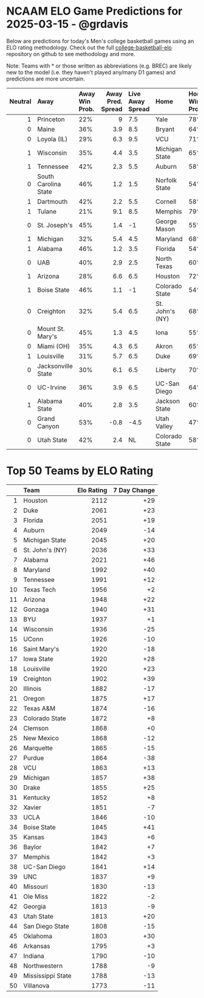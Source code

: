 # NCAAM ELO Game Predictions for 2025-03-15 - @grdavis
Below are predictions for today's Men's college basketball games using an ELO rating methodology. Check out the full [college-basketball-elo](https://github.com/grdavis/college-basketball-elo) repository on github to see methodology and more.

Note: Teams with * or those written as abbreviations (e.g. BREC) are likely new to the model (i.e. they haven't played any/many D1 games) and predictions are more uncertain.

|   Neutral | Away                 | Away Win Prob.   |   Away Pred. Spread | Live Away Spread   | Home            | Home Win Prob.   |   Home Pred. Spread |
|----------:|:---------------------|:-----------------|--------------------:|:-------------------|:----------------|:-----------------|--------------------:|
|         1 | Princeton            | 22%              |                 9   | 7.5                | Yale            | 78%              |                -9   |
|         0 | Maine                | 36%              |                 3.9 | 8.5                | Bryant          | 64%              |                -3.9 |
|         0 | Loyola (IL)          | 29%              |                 6.3 | 9.5                | VCU             | 71%              |                -6.3 |
|         1 | Wisconsin            | 35%              |                 4.4 | 3.5                | Michigan State  | 65%              |                -4.4 |
|         1 | Tennessee            | 42%              |                 2.3 | 5.5                | Auburn          | 58%              |                -2.3 |
|         0 | South Carolina State | 46%              |                 1.2 | 1.5                | Norfolk State   | 54%              |                -1.2 |
|         1 | Dartmouth            | 42%              |                 2.2 | 5.5                | Cornell         | 58%              |                -2.2 |
|         1 | Tulane               | 21%              |                 9.1 | 8.5                | Memphis         | 79%              |                -9.1 |
|         0 | St. Joseph's         | 45%              |                 1.4 | -1                 | George Mason    | 55%              |                -1.4 |
|         1 | Michigan             | 32%              |                 5.4 | 4.5                | Maryland        | 68%              |                -5.4 |
|         1 | Alabama              | 46%              |                 1.2 | 3.5                | Florida         | 54%              |                -1.2 |
|         0 | UAB                  | 40%              |                 2.9 | 2.5                | North Texas     | 60%              |                -2.9 |
|         1 | Arizona              | 28%              |                 6.6 | 6.5                | Houston         | 72%              |                -6.6 |
|         1 | Boise State          | 46%              |                 1.1 | -1                 | Colorado State  | 54%              |                -1.1 |
|         0 | Creighton            | 32%              |                 5.4 | 6.5                | St. John's (NY) | 68%              |                -5.4 |
|         0 | Mount St. Mary's     | 45%              |                 1.3 | 4.5                | Iona            | 55%              |                -1.3 |
|         0 | Miami (OH)           | 35%              |                 4.3 | 6.5                | Akron           | 65%              |                -4.3 |
|         1 | Louisville           | 31%              |                 5.7 | 6.5                | Duke            | 69%              |                -5.7 |
|         0 | Jacksonville State   | 30%              |                 6.1 | 6.5                | Liberty         | 70%              |                -6.1 |
|         0 | UC-Irvine            | 36%              |                 3.9 | 6.5                | UC-San Diego    | 64%              |                -3.9 |
|         1 | Alabama State        | 40%              |                 2.8 | 3.5                | Jackson State   | 60%              |                -2.8 |
|         0 | Grand Canyon         | 53%              |                -0.8 | -4.5               | Utah Valley     | 47%              |                 0.8 |
|         0 | Utah State           | 42%              |                 2.4 | NL                 | Colorado State  | 58%              |                -2.4 |

# Top 50 Teams by ELO Rating
|    | Team              |   Elo Rating |   7 Day Change |
|---:|:------------------|-------------:|---------------:|
|  1 | Houston           |         2112 |            +29 |
|  2 | Duke              |         2061 |            +23 |
|  3 | Florida           |         2051 |            +19 |
|  4 | Auburn            |         2049 |            -14 |
|  5 | Michigan State    |         2045 |            +20 |
|  6 | St. John's (NY)   |         2036 |            +33 |
|  7 | Alabama           |         2021 |            +46 |
|  8 | Maryland          |         1992 |            +40 |
|  9 | Tennessee         |         1991 |            +12 |
| 10 | Texas Tech        |         1956 |             +2 |
| 11 | Arizona           |         1948 |            +22 |
| 12 | Gonzaga           |         1940 |            +31 |
| 13 | BYU               |         1937 |             +1 |
| 14 | Wisconsin         |         1936 |            -25 |
| 15 | UConn             |         1926 |            -10 |
| 16 | Saint Mary's      |         1920 |            -18 |
| 17 | Iowa State        |         1920 |            +28 |
| 18 | Louisville        |         1920 |            +23 |
| 19 | Creighton         |         1902 |            +39 |
| 20 | Illinois          |         1882 |            -17 |
| 21 | Oregon            |         1875 |            +17 |
| 22 | Texas A&M         |         1874 |            -16 |
| 23 | Colorado State    |         1872 |             +8 |
| 24 | Clemson           |         1868 |             +0 |
| 25 | New Mexico        |         1868 |            -12 |
| 26 | Marquette         |         1865 |            -15 |
| 27 | Purdue            |         1864 |            -38 |
| 28 | VCU               |         1863 |            +13 |
| 29 | Michigan          |         1857 |            +38 |
| 30 | Drake             |         1855 |            +25 |
| 31 | Kentucky          |         1852 |             +8 |
| 32 | Xavier            |         1851 |             -7 |
| 33 | UCLA              |         1846 |            -10 |
| 34 | Boise State       |         1845 |            +41 |
| 35 | Kansas            |         1843 |             +6 |
| 36 | Baylor            |         1842 |             +7 |
| 37 | Memphis           |         1842 |             +3 |
| 38 | UC-San Diego      |         1841 |            +14 |
| 39 | UNC               |         1837 |             +9 |
| 40 | Missouri          |         1830 |            -13 |
| 41 | Ole Miss          |         1822 |             -2 |
| 42 | Georgia           |         1813 |             -9 |
| 43 | Utah State        |         1813 |            +20 |
| 44 | San Diego State   |         1808 |            -15 |
| 45 | Oklahoma          |         1803 |            +30 |
| 46 | Arkansas          |         1795 |             +3 |
| 47 | Indiana           |         1790 |            -10 |
| 48 | Northwestern      |         1788 |             -9 |
| 49 | Mississippi State |         1788 |            -13 |
| 50 | Villanova         |         1773 |            -11 |
